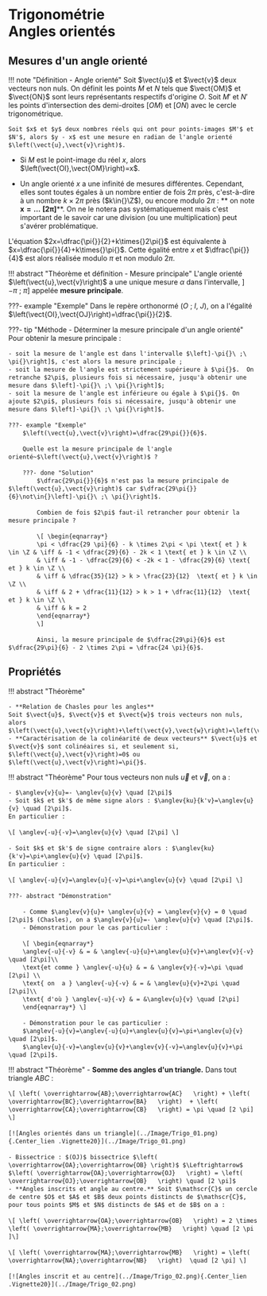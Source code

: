 # Trigonométrie<br>Angles orientés

## Mesures d'un angle orienté

!!! note "Définition - Angle orienté"
    Soit $\vect{u}$ et $\vect{v}$ deux vecteurs non nuls. On définit les points $M$ et $N$ tels que $\vect{OM}$ et $\vect{ON}$ sont leurs représentants respectifs d'origine $O$. Soit $M'$ et $N'$ les points d'intersection des demi-droites [$OM$) et [$ON$) avec le cercle trigonométrique.

    Soit $x$ et $y$ deux nombres réels qui ont pour points-images $M'$ et $N'$, alors $y - x$ est une mesure en radian de l'angle orienté $\left(\vect{u},\vect{v}\right)$.

- Si $M$ est le point-image du réel $x$, alors $\left(\vect{OI},\vect{OM}\right)=x$.

- Un angle orienté $x$ a une infinité de mesures différentes. Cependant, elles sont toutes égales à un nombre entier de fois $2\pi$ près, c'est-à-dire à un nombre $k\times{}2\pi{}$ près ($k\in{}\Z$), ou encore modulo $2\pi{}$ : ** on note $\mathbf{x = \ldots \ [2\pi]}$**. On ne le notera pas systématiquement mais c'est important de le savoir car une division (ou une multiplication) peut s'avérer problématique.  

L'équation $2x=\dfrac{\pi{}}{2}+k\times{}2\pi{}$ est équivalente à $x=\dfrac{\pi{}}{4}+k\times{}\pi{}$. Cette égalité entre $x$ et $\dfrac{\pi{}}{4}$ est alors réalisée modulo $\pi{}$ et non modulo $2\pi$.

!!! abstract "Théorème et définition - Mesure principale"
    L'angle orienté $\left(\vect{u},\vect{v}\right)$ a une unique mesure $\alpha{}$ dans l'intervalle, $\left]-\pi{}\ ;\ \pi{}\right]$ appelée **mesure principale**.

???- example "Exemple"
    Dans le repère orthonormé ($O$ ; $I$, $J$), on a l'égalité $\left(\vect{OI},\vect{OJ}\right)=\dfrac{\pi{}}{2}$.


???- tip "Méthode - Déterminer la mesure principale d'un angle orienté"
      Pour obtenir la mesure principale :
    
    - soit la mesure de l'angle est dans l'intervalle $\left]-\pi{}\ ;\ \pi{}\right]$, c'est alors la mesure principale ;
    - soit la mesure de l'angle est strictement supérieure à $\pi{}$.  On retranche $2\pi$, plusieurs fois si nécessaire, jusqu'à obtenir une mesure dans $\left]-\pi{}\ ;\ \pi{}\right]$;
    - soit la mesure de l'angle est inférieure ou égale à $\pi{}$. On ajoute $2\pi$, plusieurs fois si nécessaire, jusqu'à obtenir une mesure dans $\left]-\pi{}\ ;\ \pi{}\right]$.

    ???- example "Exemple"
        $\left(\vect{u},\vect{v}\right)=\dfrac{29\pi{}}{6}$.

        Quelle est la mesure principale de l'angle orienté~$\left(\vect{u},\vect{v}\right)$ ?

        ???- done "Solution"
            $\dfrac{29\pi{}}{6}$ n'est pas la mesure principale de $\left(\vect{u},\vect{v}\right)$ car $\dfrac{29\pi{}}{6}\not\in{}\left]-\pi{}\ ;\ \pi{}\right]$.
        
            Combien de fois $2\pi$ faut-il retrancher pour obtenir la mesure principale ?

            \[ \begin{eqnarray*}
            \pi < \dfrac{29 \pi}{6} - k \times 2\pi < \pi \text{ et } k \in \Z & \iff & -1 < \dfrac{29}{6} - 2k < 1 \text{ et } k \in \Z \\
            & \iff & -1 - \dfrac{29}{6} < -2k < 1 - \dfrac{29}{6} \text{ et } k \in \Z \\
            & \iff & \dfrac{35}{12} > k > \frac{23}{12}  \text{ et } k \in \Z \\
            & \iff & 2 + \dfrac{11}{12} > k > 1 + \dfrac{11}{12}  \text{ et } k \in \Z \\
            & \iff & k = 2
            \end{eqnarray*}
            \]

            Ainsi, la mesure principale de $\dfrac{29\pi}{6}$ est $\dfrac{29\pi}{6} - 2 \times 2\pi = \dfrac{24 \pi}{6}$.

## Propriétés

!!! abstract "Théorème"

    - **Relation de Chasles pour les angles**  
    Soit $\vect{u}$, $\vect{v}$ et $\vect{w}$ trois vecteurs non nuls, alors $\left(\vect{u},\vect{v}\right)+\left(\vect{v},\vect{w}\right)=\left(\vect{u},\vect{w}\right)$.
    - **Caractérisation de la colinéarité de deux vecteurs** $\vect{u}$ et $\vect{v}$ sont colinéaires si, et seulement si, $\left(\vect{u},\vect{v}\right)=0$ ou $\left(\vect{u},\vect{v}\right)=\pi{}$.

!!! abstract "Théorème"
    Pour tous vecteurs non nuls $\vec{u}$ et $\vec{v}$, on a :

    - $\anglev{v}{u}=- \anglev{u}{v} \quad [2\pi]$
    - Soit $k$ et $k'$ de même signe alors : $\anglev{ku}{k'v}=\anglev{u}{v} \quad [2\pi]$.  
    En particulier :  
      
    \[ \anglev{-u}{-v}=\anglev{u}{v} \quad [2\pi] \]  
      
    - Soit $k$ et $k'$ de signe contraire alors : $\anglev{ku}{k'v}=\pi+\anglev{u}{v} \quad [2\pi]$.  
    En particulier :  
      
    \[ \anglev{-u}{v}=\anglev{u}{-v}=\pi+\anglev{u}{v} \quad [2\pi] \]

    ???- abstract "Démonstration"

        - Comme $\anglev{v}{u}+ \anglev{u}{v} = \anglev{v}{v} = 0 \quad [2\pi]$ (Chasles), on a $\anglev{v}{u}=- \anglev{u}{v} \quad [2\pi]$.
        - Démonstration pour le cas particulier :

        \[ \begin{eqnarray*}
        \anglev{-u}{-v} & = & \anglev{-u}{u}+\anglev{u}{v}+\anglev{v}{-v} \quad [2\pi]\\
        \text{et comme } \anglev{-u}{u} & = & \anglev{v}{-v}=\pi \quad [2\pi] \\
        \text{ on  a } \anglev{-u}{-v} & = & \anglev{u}{v}+2\pi \quad [2\pi]\\
        \text{ d'où } \anglev{-u}{-v} & = &\anglev{u}{v} \quad [2\pi] 
        \end{eqnarray*} \]

        - Démonstration pour le cas particulier :  
        $\anglev{-u}{v}=\anglev{-u}{u}+\anglev{u}{v}=\pi+\anglev{u}{v} \quad [2\pi]$.  
        $\anglev{u}{-v}=\anglev{u}{v}+\anglev{v}{-v}=\anglev{u}{v}+\pi \quad [2\pi]$.

!!! abstract "Théorème"
    - **Somme des angles d'un triangle.** Dans tout triangle $ABC$ :
    
    \[ \left( \overrightarrow{AB};\overrightarrow{AC}   \right) + \left( \overrightarrow{BC};\overrightarrow{BA}   \right)  + \left( \overrightarrow{CA};\overrightarrow{CB}   \right) = \pi \quad [2 \pi] \]

    [![Angles orientés dans un triangle](../Image/Trigo_01.png){.Center_lien .Vignette20}](../Image/Trigo_01.png)

    - Bissectrice : $(OJ)$ bissectrice $\left( \overrightarrow{OA};\overrightarrow{OB} \right)$ $\Leftrightarrow$ $\left( \overrightarrow{OA};\overrightarrow{OJ}   \right) = \left( \overrightarrow{OJ};\overrightarrow{OB}   \right) \quad [2 \pi]$
    - **Angles inscrits et angle au centre.** Soit $\mathscr{C}$ un cercle de centre $O$ et $A$ et $B$ deux points distincts de $\mathscr{C}$, pour tous points $M$ et $N$ distincts de $A$ et de $B$ on a :
    
    \[ \left( \overrightarrow{OA};\overrightarrow{OB}   \right) = 2 \times \left( \overrightarrow{MA};\overrightarrow{MB}   \right) \quad [2 \pi ]\]

    \[ \left( \overrightarrow{MA};\overrightarrow{MB}   \right) = \left( \overrightarrow{NA};\overrightarrow{NB}   \right)  \quad [2 \pi] \]

    [![Angles inscrit et au centre](../Image/Trigo_02.png){.Center_lien .Vignette20}](../Image/Trigo_02.png)
